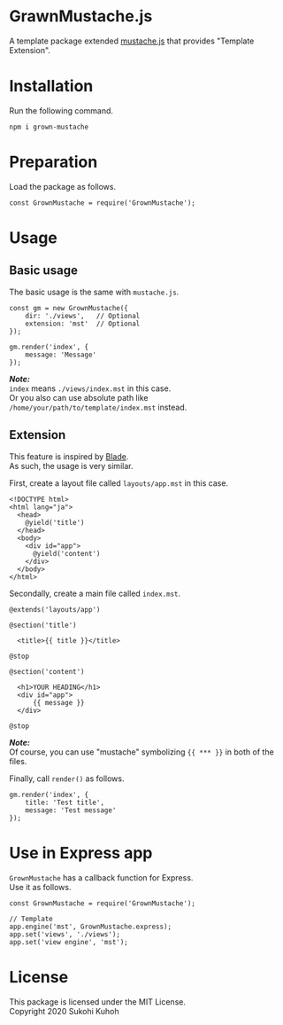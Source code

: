 # GrawnMustache.js

A template package extended [mustache.js](https://github.com/janl/mustache.js) that provides "Template Extension".

# Installation

Run the following command.

    npm i grown-mustache

# Preparation

Load the package as follows.

    const GrownMustache = require('GrownMustache');

# Usage

## Basic usage

The basic usage is the same with `mustache.js`.

    const gm = new GrownMustache({
        dir: './views',   // Optional
        extension: 'mst'  // Optional
    });

    gm.render('index', {
        message: 'Message'
    });

***Note:***  
`index` means `./views/index.mst` in this case.  
Or you also can use absolute path like `/home/your/path/to/template/index.mst` instead.

## Extension

This feature is inspired by [Blade](https://laravel.com/docs/6.x/blade).  
As such, the usage is very similar.

First, create a layout file called `layouts/app.mst` in this case.

    <!DOCTYPE html>
    <html lang="ja">
      <head>
        @yield('title')
      </head>
      <body>
        <div id="app">
          @yield('content')
        </div>
      </body>
    </html>

Secondally, create a main file called `index.mst`.

    @extends('layouts/app')

    @section('title')

      <title>{{ title }}</title>

    @stop

    @section('content')

      <h1>YOUR HEADING</h1>
      <div id="app">
          {{ message }}
      </div>

    @stop

***Note:***  
Of course, you can use "mustache" symbolizing `{{ *** }}` in both of the files.

Finally, call `render()` as follows.

    gm.render('index', {
        title: 'Test title',
        message: 'Test message'
    });

# Use in Express app

`GrownMustache` has a callback function for Express.  
Use it as follows.

    const GrownMustache = require('GrownMustache');

    // Template
    app.engine('mst', GrownMustache.express);
    app.set('views', './views');
    app.set('view engine', 'mst');

# License

This package is licensed under the MIT License.  
Copyright 2020 Sukohi Kuhoh
